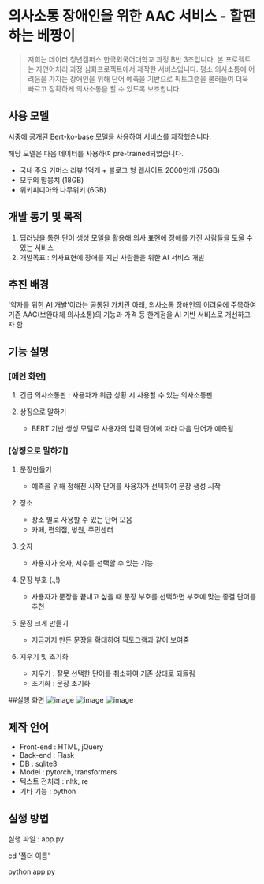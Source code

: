# 의사소통 장애인을 위한 AAC 서비스 - 할땐하는 베짱이
>저희는 데이터 청년캠퍼스 한국외국어대학교 과정 B반 3조입니다.
>본 프로젝트는 자연어처리 과정 심화프로젝트에서 제작한 서비스입니다.
>평소 의사소통에 어려움을 가지는 장애인을 위해 단어 예측을 기반으로 픽토그램을 불러들여 더욱 빠르고 정확하게 의사소통을 할 수 있도록 보조합니다.
## 사용 모델
시중에 공개된 Bert-ko-base 모델을 사용하여 서비스를 제작했습니다.

해당 모델은 다음 데이터를 사용하여 pre-trained되었습니다.
  - 국내 주요 커머스 리뷰 1억개 + 블로그 형 웹사이트 2000만개 (75GB)
  - 모두의 말뭉치 (18GB)
  - 위키피디아와 나무위키 (6GB)
 
## 개발 동기 및 목적
1) 딥러닝을 통한 단어 생성 모델을 활용해 의사 표현에 장애를 가진 사람들을 도울 수 있는 서비스
2) 개발목표 : 의사표현에 장애를 지닌 사람들을 위한 AI 서비스 개발

## 추진 배경
'약자를 위한 AI 개발'이라는 공통된 가치관 아래, 의사소통 장애인의 어려움에 주목하여 기존 AAC(보완대체 의사소통)의 기능과 가격 등 한계점을 AI 기반 서비스로 개선하고자 함

## 기능 설명
### [메인 화면]
1. 긴급 의사소통판 : 사용자가 위급 상황 시 사용할 수 있는 의사소통판

2. 상징으로 말하기
    - BERT 기반 생성 모델로 사용자의 입력 단어에 따라 다음 단어가 예측됨

### [상징으로 말하기]
1. 문장만들기
    - 예측을 위해 정해진 시작 단어를 사용자가 선택하여 문장 생성 시작

2. 장소
    - 장소 별로 사용할 수 있는 단어 모음
    - 카페, 편의점, 병원, 주민센터

3. 숫자
    - 사용자가 숫자, 서수를 선택할 수 있는 기능
    
4. 문장 부호 (.,!)
    - 사용자가 문장을 끝내고 싶을 때 문장 부호를 선택하면 부호에 맞는 종결 단어를 추천
    
5. 문장 크게 만들기
    - 지금까지 만든 문장을 확대하여 픽토그램과 같이 보여줌
    
6. 지우기 및 초기화
    - 지우기 : 잘못 선택한 단어를 취소하여 기존 상태로 되돌림
    - 초기화 : 문장 초기화 


##실행 화면
![image](https://user-images.githubusercontent.com/70828640/137884410-d4b05322-272b-4994-bf7c-10efe83b86bf.png)
![image](https://user-images.githubusercontent.com/70828640/137884973-ad2b59c6-ef66-4188-ab9e-bfaf36ef9597.png)
![image](https://user-images.githubusercontent.com/70828640/137885869-de51d7cb-1b5d-4e05-b4c5-0304b2356e81.png)

## 제작 언어
* Front-end : HTML, jQuery
* Back-end : Flask
* DB : sqlite3
* Model : pytorch, transformers
* 텍스트 전처리 : nltk, re
* 기타 기능 : python

## 실행 방법
실행 파일 : app.py

cd '폴더 이름'

python app.py



